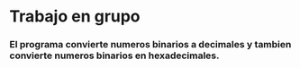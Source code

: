 # Trabajo en grupo
### El programa convierte numeros binarios a decimales y tambien convierte numeros binarios en hexadecimales.
